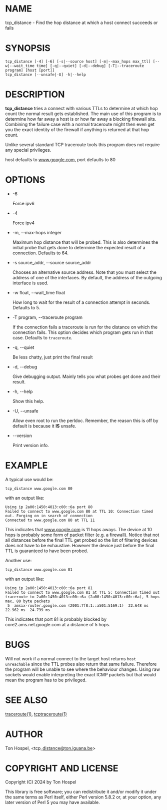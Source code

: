 # NAME

tcp\_distance - Find the hop distance at which a host connect succeeds or fails

# SYNOPSIS

    tcp_distance [-4] [-6] [-s|--source host] [-m|--max_hops max_ttl] [--w|--wait_time time] [-q|--quiet] [-d|--debug] [-T|--traceroute program] [host [port]]
    tcp_distance [--unsafe|-U] -h|--help

# DESCRIPTION

**tcp\_distance** tries a connect with various TTLs to determine at which hop
count the normal result gets established. The main use of this program is to
determine how far away a host is or how far away a blocking firewall sits.
Combining the failure case with a normal traceroute might then even get you the
exact identity of the firewall if anything is returned at that hop count.

Unlike several standard TCP traceroute tools this program does not require any
special privileges.

host defaults to www.google.com, port defaults to 80

# OPTIONS

- -6

    Force ipv6

- -4

    Force ipv4

- -m, --max-hops integer

    Maximum hop distance that will be probed. This is also determines the
    initial probe that gets done to determine the expected result of a
    connection. Defaults to 64.

- -s source\_addr, --source source\_addr

    Chooses an alternative source address. Note that you must select the address
    of one of the interfaces. By default, the address of the outgoing interface
    is used.

- -w float, --wait_time float

    How long to wait for the result of a connection attempt in seconds.
    Defaults to 5.

- -T program, --traceroute program

    If the connection fails a traceroute is run for the distance on which the
    connection fails. This option decides which  program gets run in that case.
    Defaults to `traceroute`.

- -q, --quiet

    Be less chatty, just print the final result

- -d, --debug

    Give debugging output. Mainly tells you what probes get done and their result.

- -h, --help

    Show this help.

- -U, --unsafe

    Allow even root to run the perldoc.
    Remember, the reason this is off by default is because it **IS** unsafe.

- --version

    Print version info.

# EXAMPLE

A typical use would be:

    tcp_distance www.google.com 80

with an output like:

    Using ip 2a00:1450:4013:c00::6a port 80
    Failed to connect to www.google.com 80 at TTL 10: Connection timed out. Forging on in search of connection
    Connected to www.google.com 80 at TTL 11

This indicates that www.google.com is 11 hops aways. The device at 10 hops is
probably some form of packet filter (e.g. a firewall). Notice that not all
distances before the final TTL get probed so the list of filtering devices does
not have to be exhaustive. However the device just before the final TTL is
guaranteed to have been probed.

Another use:

    tcp_distance www.google.com 81

with an output like:

    Using ip 2a00:1450:4013:c00::6a port 81
    Failed to connect to www.google.com 81 at TTL 5: Connection timed out
    traceroute to 2a00:1450:4013:c00::6a (2a00:1450:4013:c00::6a), 5 hops max, 80 byte packets
     5  amsix-router.google.com (2001:7f8:1::a501:5169:1)  22.648 ms  22.962 ms  24.739 ms

This indicates that port 81 is probably blocked by core2.ams.net.google.com at
a distance of 5 hops.

# BUGS

Will not work if a normal connect to the target host returns `host unreachable`
since the TTL probes also return that same failure. Therefore the program will
be unable to see where the behaviour changes. Using raw sockets would enable
interpreting the exact ICMP packets but that would mean the program has to be
privileged.

# SEE ALSO

[traceroute(1)](http://man.he.net/man1/traceroute),
[tcptraceroute(1)](http://man.he.net/man1/tcptraceroute)

# AUTHOR

Ton Hospel, &lt;tcp\_distance@ton.iguana.be>

# COPYRIGHT AND LICENSE

Copyright (C) 2024 by Ton Hospel

This library is free software; you can redistribute it and/or modify
it under the same terms as Perl itself, either Perl version 5.8.2 or,
at your option, any later version of Perl 5 you may have available.
